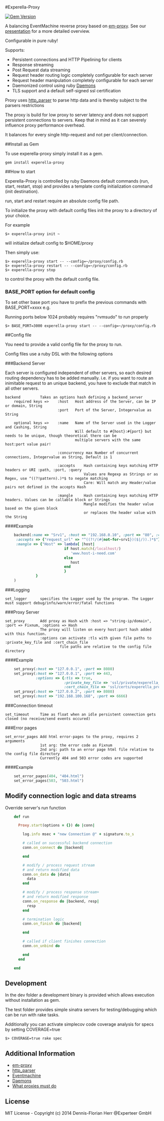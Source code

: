 #Experella-Proxy

[![Gem Version](https://badge.fury.io/rb/experella-proxy.png)](http://badge.fury.io/rb/experella-proxy)

A balancing EventMachine reverse proxy based on [em-proxy](https://github.com/igrigorik/em-proxy). 
See our [presentation](http://experteer.github.io/experella-proxy/index.html) for a more detailed overview.

Configurable in pure ruby!

Supports:

+ Persistent connections and HTTP Pipelining for clients
+ Response streaming
+ Post Request data streaming
+ Request header routing logic completely configurable for each server
+ Request header manipulation completely configurable for each server
+ Daemonized control using ruby [Daemons](http://daemons.rubyforge.org/)
+ TLS support and a default self-signed ssl certification

Proxy uses [http_parser](https://github.com/tmm1/http_parser.rb) to parse http data and is thereby subject to the parsers restrictions

The proxy is build for low proxy to server latency and does not support persistent connections to servers. Keep that in mind
as it can severely influence proxy performance overhead.

It balances for every single http-request and not per client/connection.

##Install as Gem

To use experella-proxy simply install it as a gem.

```
gem install experella-proxy
```

##How to start

Experella-Proxy is controlled by ruby Daemons default commands (run, start, restart, stop) and provides
a template config initialization command (init destination).

run, start and restart require an absolute config file path.

To initialize the proxy with default config files init the proxy to a directory of your choice.

For example

```
$> experella-proxy init ~
```

will initialize default config to $HOME/proxy


Then simply use:

```
$> experella-proxy start -- --config=~/proxy/config.rb
$> experella-proxy restart -- --config=~/proxy/config.rb
$> experella-proxy stop
```
to control the proxy with the default config file.


### BASE_PORT option for default config

To set other base port you have to prefix the previous commands with BASE_PORT=xxxx e.g.

Running ports below 1024 probably requires "rvmsudo" to run properly

```
$> BASE_PORT=3000 experella-proxy start -- --config=~/proxy/config.rb
```

##Config file

You need to provide a valid config file for the proxy to run.

Config files use a ruby DSL with the following options

###Backend Server

Each server is configured independent of other servers, so each desired routing dependency has to be added manually.
i.e. if you want to route an inimitable request to an unique backend, you have to exclude that match in all other servers.


```
backend         Takes an options hash defining a backend_server
    required keys =>    :host   Host address of the Server, can be IP or domain, String
                        :port   Port of the Server, Integervalue as String

    optional keys =>    :name   Name of the Server used in the Logger and Cashing, String
                                Will default to #{host}:#{port} but needs to be unique, though theoretical there can be
                                multiple servers with the same host:port value pair!

                        :concurrency max Number of concurrent connections, Integervalue as String, Default is 1

                        :accepts    Hash containing keys matching HTTP headers or URI :path, :port, :query
                                    Values are Regexp as Strings or as Regex, use ^((?!pattern).)*$ to negate matching
                                    Care: Will match any Header/value pairs not defined in the accepts Hash

                        :mangle     Hash containing keys matching HTTP headers. Values can be callable block or Strings
                                    Mangle modifies the header value based on the given block
                                    or replaces the header value with the String
```

####Example

```ruby
    backend(:name => "Srv1", :host => "192.168.0.10", :port => "80", :concurrency => "1",
     :accepts => {"request_url" => "^((?!/(#{not-for-srv1})($|/)).)*$"},
     :mangle => {"Host" => lambda{ |host|
                           if host.match(/localhost/)
                              'www.host-i-need.com'
                           else
                              host
                           end
                           }
              }
    )
```
###Logging

```
set_logger      specifies the Logger used by the program. The Logger must support debug/info/warn/error/fatal functions
```

###Proxy Server

```
set_proxy       Add proxy as Hash with :host => "string-ip/domain", :port => Fixnum, :options => Hash
                The proxy will listen on every host:port hash added with this function.
                :options can activate :tls with given file paths to :private_key_file and :cert_chain_file
                         file paths are relative to the config file directory
```
####Example

```ruby
    set_proxy(:host => "127.0.0.1", :port => 8080)
    set_proxy(:host => "127.0.0.1", :port => 443,
              :options => {:tls => true,
                           :private_key_file => 'ssl/private/experella_proxy.key',
                           :cert_chain_file => 'ssl/certs/experella_proxy.pem'})
    set_proxy(:host => "127.0.0.2", :port => 8080)
    set_proxy(:host => "192.168.100.168", :port => 6666)
```

###Connection timeout

```
set_timeout     Time as float when an idle persistent connection gets closed (no receive/send events occured)
```

###Error pages

```
set_error_pages Add html error-pages to the proxy, requires 2 arguments
                1st arg: the error code as Fixnum
                2nd arg: path to an error page html file relative to the config file directory
                Currently 404 and 503 error codes are supported
```

####Example

```ruby
    set_error_pages(404, "404.html")
    set_error_pages(503, "503.html")
```


## Modify connection logic and data streams

Override server's run function

```ruby
    def run

      Proxy.start(options = {}) do |conn|

        log.info msec + "new Connection @" + signature.to_s

        # called on successful backend connection
        conn.on_connect do |backend|

        end

        # modify / process request stream
        # and return modified data
        conn.on_data do |data|
          data
        end

        # modify / process response stream+
        # and return modified response
        conn.on_response do |backend, resp|
          resp
        end

        # termination logic
        conn.on_finish do |backend|

        end

        # called if client finishes connection
        conn.on_unbind do

        end
      end

    end
```

## Development

In the dev folder a development binary is provided which allows execution without installation as gem.

The test folder provides simple sinatra servers for testing/debugging which can be run with rake tasks.

Additionally you can activate simplecov code coverage analysis for specs by setting COVERAGE=true

```
$> COVERAGE=true rake spec
```

## Additional Information

+ [em-proxy](https://github.com/igrigorik/em-proxy)
+ [http_parser](https://github.com/tmm1/http_parser.rb)
+ [Eventmachine](https://github.com/eventmachine/eventmachine)
+ [Daemons](http://daemons.rubyforge.org/)
+ [What proxies must do](http://www.mnot.net/blog/2011/07/11/what_proxies_must_do)


## License

MIT License - Copyright (c) 2014 Dennis-Florian Herr @Experteer GmbH
